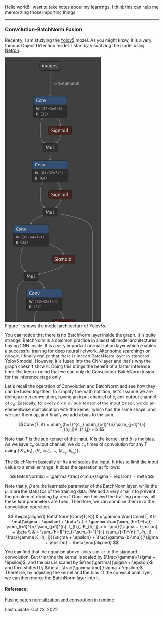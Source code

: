 Hello world!
I want to take notes about my learnings. I think this can help me memorizing those importing things.

---
### Convolution-BatchNorm Fusion

Recently, I am studying the [Yolov5](https://github.com/ultralytics/yolov5) model. As you might know, it is a very famous Object Detection model. I start by visualizing the model using [Netron](https://github.com/lutzroeder/netron).

<p align="center">
<div>
  <img src="img/yolov5s_part.png"/>
</div>
<div>
Figure 1: shows the model architecture of Yolov5s.
</div>
</p>

You can notice that there is no BatchNorm layer inside the graph. It is quite strange. BatchNorm is a common practice in almost all model architectures having CNN inside. It is a very important normalization layer which enables a successful training for deep neural network. After some searchings on google, I finally realize that there is indeed BatchNorm layer in standard Yolov5 model. However, it is fused into the CNN layer and that's why the graph doesn't show it. Doing this brings the benefit of a faster inference time. But keep in mind that we can only do Convolution-BatchNorm fusion for the inference stage only.

Let's recall the operation of Convolution and BatchNorm and see how they can be fused together.
To simplify the math notation, let's assume we are doing a $n$ x $n$ convolution, having an input channel of $c_i$ and output channel of $c_o$. Basically, for every $n$ x $n$ x $i$ sub-tensor of the input tensor, we do an elementwise multiplication with the kernel, which has the same shape, and we sum them up, and finally we add a bias to the sum.

$$Conv(T, K) = \sum_{h=1}^{c_i} \sum_{i=1}^{n} \sum_{j=1}^{n} T_{h,i,j}K_{h,i,j} + b $$

Note that $T$ is the sub-tensor of the input, $K$ is the kernel, and $b$ is the bias. As we have $c_o$ output channel, we do $c_o$ times of convolution for any T using {($K_1, b_1$), ($K_2, b_2$), ..., ($K_{c_o}, b_{c_o}$)}.

The BatchNorm basically shifts and scales the input. It tries to limit the input value to a smaller range. It does the operation as follows:

$$ BatchNorm(x) = \gamma \frac{x-\mu}{\sigma + \epsilon} + \beta $$

Note that $\gamma, \beta$ are the learnable parameter of the BatchNorm layer, while the $\mu, \sigma$ are the statistics of the training data. (We add a very small $\epsilon$ to prevent the problem of dividing by zero.) Once we finished the training process, all these four parameters are fixed. Therefore, we can combine them into the convolution operation.

$$
\begin{aligned}
BatchNorm(Conv(T, K)) & = \gamma \frac{Conv(T, K)-\mu}{\sigma + \epsilon} + \beta \\
& = \gamma \frac{\sum_{h=1}^{c_i} \sum_{i=1}^{n} \sum_{j=1}^{n} T_{h,i,j}K_{h,i,j} + b -\mu}{\sigma + \epsilon} + \beta \\
& = \sum_{h=1}^{c_i} \sum_{i=1}^{n} \sum_{j=1}^{n} T_{h,i,j} \frac{\gamma K_{h,i,j}}{\sigma + \epsilon} + \frac{\gamma (b-\mu)}{\sigma + \epsilon} + \beta
\end{aligned}
$$

You can find that the equation above looks similar to the standard convolution. But this time the kernel is scaled by $\frac{\gamma}{\sigma + \epsilon}$, and the bias is scaled by $\frac{\gamma}{\sigma + \epsilon}$ and then shifted by $\beta - \frac{\gamma \mu}{\sigma + \epsilon}$. Therefore, by adjusting the kernel and the bias of the convolutional layer, we can then merge the BatchNorm layer into it.


#### Reference:

[Fusing batch normalization and convolution in runtime](https://nenadmarkus.com/p/fusing-batchnorm-and-conv/)

Last update: Oct 23, 2022
